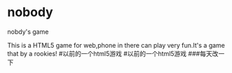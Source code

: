 nobody
======

nobdy's game

This is a HTML5 game for web,phone in there can play very fun.It's a game that by a rookies!
#以前的一个html5游戏
#以前的一个html5游戏
###每天改一下
